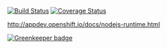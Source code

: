 [![Build Status](https://travis-ci.org/bucharest-gold/nodejs-rest-http.svg?branch=master)](https://travis-ci.org/bucharest-gold/nodejs-rest-http) [![Coverage Status](https://coveralls.io/repos/github/bucharest-gold/nodejs-rest-http/badge.svg?branch=master)](https://coveralls.io/github/bucharest-gold/nodejs-rest-http?branch=master)


http://appdev.openshift.io/docs/nodejs-runtime.html


[![Greenkeeper badge](https://badges.greenkeeper.io/bucharest-gold/nodejs-rest-http.svg)](https://greenkeeper.io/)